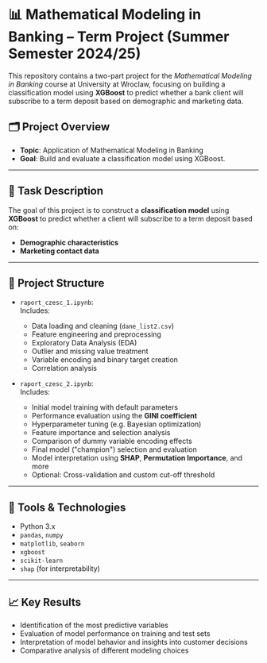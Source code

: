 # 📊 Mathematical Modeling in Banking – Term Project (Summer Semester 2024/25)

This repository contains a two-part project for the *Mathematical Modeling in Banking* course at University at Wroclaw, focusing on building a classification model using **XGBoost** to predict whether a bank client will subscribe to a term deposit based on demographic and marketing data.

## 🗂 Project Overview

- **Topic**: Application of Mathematical Modeling in Banking
- **Goal**: Build and evaluate a classification model using XGBoost.

---

## 📌 Task Description

The goal of this project is to construct a **classification model** using **XGBoost** to predict whether a client will subscribe to a term deposit based on:
- **Demographic characteristics**
- **Marketing contact data**

---

## 📁 Project Structure

- `raport_czesc_1.ipynb`:  
  Includes:
  - Data loading and cleaning (`dane_list2.csv`)
  - Feature engineering and preprocessing
  - Exploratory Data Analysis (EDA)
  - Outlier and missing value treatment
  - Variable encoding and binary target creation
  - Correlation analysis

- `raport_czesc_2.ipynb`:  
  Includes:
  - Initial model training with default parameters
  - Performance evaluation using the **GINI coefficient**
  - Hyperparameter tuning (e.g. Bayesian optimization)
  - Feature importance and selection analysis
  - Comparison of dummy variable encoding effects
  - Final model ("champion") selection and evaluation
  - Model interpretation using **SHAP**, **Permutation Importance**, and more
  - Optional: Cross-validation and custom cut-off threshold

---

## 🧪 Tools & Technologies

- Python 3.x
- `pandas`, `numpy`
- `matplotlib`, `seaborn`
- `xgboost`
- `scikit-learn`
- `shap` (for interpretability)

---

## 📈 Key Results

- Identification of the most predictive variables
- Evaluation of model performance on training and test sets
- Interpretation of model behavior and insights into customer decisions
- Comparative analysis of different modeling choices



